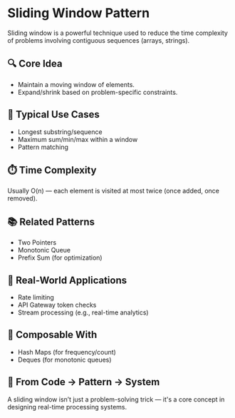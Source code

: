 # Sliding Window Pattern

Sliding window is a powerful technique used to reduce the time complexity of problems involving contiguous sequences (arrays, strings).

## 🔍 Core Idea
- Maintain a moving window of elements.
- Expand/shrink based on problem-specific constraints.

## 🧠 Typical Use Cases
- Longest substring/sequence
- Maximum sum/min/max within a window
- Pattern matching

## ⏱️ Time Complexity
Usually O(n) — each element is visited at most twice (once added, once removed).

## 📚 Related Patterns
- Two Pointers
- Monotonic Queue
- Prefix Sum (for optimization)

## 📎 Real-World Applications
- Rate limiting
- API Gateway token checks
- Stream processing (e.g., real-time analytics)

## 🧩 Composable With
- Hash Maps (for frequency/count)
- Deques (for monotonic queues)

## 🧵 From Code → Pattern → System
A sliding window isn’t just a problem-solving trick — it's a core concept in designing real-time processing systems.
